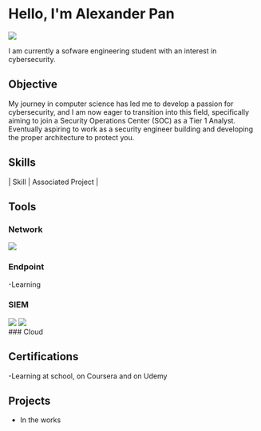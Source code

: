 # Hello, I'm Alexander Pan
<a href="https://www.linkedin.com/in/alexander-pan-505034177/"><img src="https://img.shields.io/badge/-LinkedIn-0072b1?&style=for-the-badge&logo=linkedin&logoColor=white" /></a>


I am currently a sofware engineering student with an interest in cybersecurity.

## Objective

My journey in computer science has led me to develop a passion for cybersecurity, and I am now eager to transition into this field, specifically aiming to join a Security Operations Center (SOC) as a Tier 1 Analyst.
Eventually aspiring to work as a security engineer building and developing the proper architecture to protect you.

## Skills

| Skill                                         | Associated Project         |

## Tools

### Network
<div>
    <img src="https://img.shields.io/badge/-Wireshark-1679A7?&style=for-the-badge&logo=Wireshark&logoColor=white" />
  
</div>

### Endpoint
<div>
    -Learning
</div>

### SIEM
<div>
    <img src="https://img.shields.io/badge/-Microsoft_Sentinel-0078D4?&style=for-the-badge&logo=Microsoft&logoColor=white" />
    <img src="https://img.shields.io/badge/-Splunk-000000?&style=for-the-badge&logo=Splunk&logoColor=white" />
</div>
### Cloud
<div>
  
</div>

## Certifications
<div>
    -Learning at school, on Coursera and on Udemy
</div>

## Projects
  - In the works
